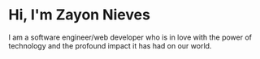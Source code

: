 # Hi, I'm Zayon Nieves

I am a software engineer/web developer who is in love with the power of technology and the profound impact it has had on our world.

